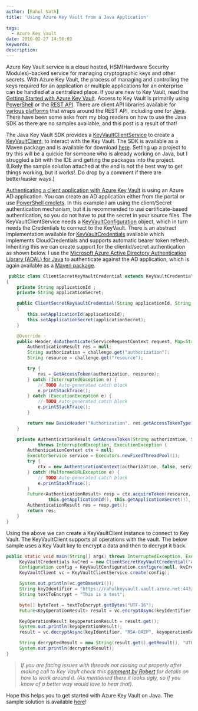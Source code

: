 ```yaml
---
author: [Rahul Nath]
title: 'Using Azure Key Vault from a Java Application'
  
tags:
  - Azure Key Vault
date: 2016-02-27 14:56:03
keywords:
description:
---
```


Azure Key Vault service is a cloud hosted, HSM(Hardware Security Modules)-backed service for managing cryptographic keys and other secrets. With Azure Key Vault, the process of managing and controlling the keys required for an application or multiple applications for an enterprise can be handled at a centralized place. If you are new to Key Vault, read the [Getting Started with Azure Key Vault](http://www.rahulpnath.com/blog/getting-started-with-azure-key-vault/). Access to Key Vault is primarily using [PowerShell](https://msdn.microsoft.com/en-us/library/dn868052.aspx) or the [REST API](https://msdn.microsoft.com/en-us/library/azure/dn903609.aspx). There are client API libraries available for [various platforms](https://github.com/Azure) that wraps around the REST API, including one for [Java](https://github.com/Azure/azure-sdk-for-java/tree/master/azure-keyvault). There have been some asks from my blog readers on how to use the Java SDK as there are no samples available, and this post is a result of that!

The Java Key Vault SDK provides a [KeyVaultClientService](https://github.com/Azure/azure-sdk-for-java/blob/8bd59520544cf7471f8b3c2e3f9e577e68ff2852/services/keyvault/azure-keyvault/src/main/java/com/microsoft/azure/keyvault/KeyVaultClientService.java) to create a [KeyVaultClient](https://github.com/Azure/azure-sdk-for-java/blob/8bd59520544cf7471f8b3c2e3f9e577e68ff2852/services/keyvault/azure-keyvault/src/main/java/com/microsoft/azure/keyvault/KeyVaultInternalClientImpl.java), to interact with the Key Vault. The SDK is available as a Maven package and is available for download [here](http://search.maven.org/#search%7Cga%7C1%7Ckeyvault). Setting up a project to try this will be a quickie for someone who is already working on Java, but I struggled a bit with the IDE and getting the packages into the project. (Likely the sample solution attached at the end is not the best way to get things working, but it works!. Do drop by a comment if there are better/easier ways.)

[Authenticating a client application with Azure Key Vault](http://www.rahulpnath.com/blog/authenticating-a-client-application-with-azure-key-vault/) is using an Azure AD application. You can create an AD application either from the portal or use [PowerShell cmdlets](http://www.rahulpnath.com/blog/how-the-deprecation-of-switch-azuremode-affects-azure-key-vault/). In this example I am using the client/Secret authentication mechanism, but it is recommended to use certificate-based authentication, so you do not have to put the secret in your source files. The KeyVaultClientService needs a [KeyVaultConfiguration](https://github.com/Azure/azure-sdk-for-java/blob/8bd59520544cf7471f8b3c2e3f9e577e68ff2852/services/keyvault/azure-keyvault/src/main/java/com/microsoft/azure/keyvault/KeyVaultConfiguration.java) object, which in turn needs the Credentials to connect to the KeyVault. There is an abstract implementation available for [KeyVaultCredentials](https://github.com/Azure/azure-sdk-for-java/blob/8bd59520544cf7471f8b3c2e3f9e577e68ff2852/services/keyvault/azure-keyvault/src/main/java/com/microsoft/azure/keyvault/authentication/KeyVaultCredentials.java) available which implements CloudCredentials and supports automatic bearer token refresh. Inheriting this we can create support for the clientid/secret authentication as shown below. I use the [Microsoft Azure Active Directory Authentication Library (ADAL) for Java](https://github.com/AzureAD/azure-activedirectory-library-for-java) to authenticate against the AD application, which is again available as a [Maven package](http://search.maven.org/#search%7Cga%7C1%7Cg%3A%22com.microsoft.aad%22).

```java
 public class ClientSecretKeyVaultCredential extends KeyVaultCredentials
{
	private String applicationId ;
	private String applicationSecret;

	public ClientSecretKeyVaultCredential(String applicationId, String applicationSecret)
	{
		this.setApplicationId(applicationId);
		this.setApplicationSecret(applicationSecret);
	}

	@Override
	public Header doAuthenticate(ServiceRequestContext request, Map<String, String> challenge) {
		AuthenticationResult res = null;
		String authorization = challenge.get("authorization");
		String resource = challenge.get("resource");

		try {
			res = GetAccessToken(authorization, resource);
		} catch (InterruptedException e) {
			// TODO Auto-generated catch block
			e.printStackTrace();
		} catch (ExecutionException e) {
			// TODO Auto-generated catch block
			e.printStackTrace();
		}

		return new BasicHeader("Authorization", res.getAccessTokenType() + " " + res.getAccessToken());
	}

	private AuthenticationResult GetAccessToken(String authorization, String resource)
			throws InterruptedException, ExecutionException {
		AuthenticationContext ctx = null;
		ExecutorService service = Executors.newFixedThreadPool(1);
		try {
			ctx = new AuthenticationContext(authorization, false, service);
		} catch (MalformedURLException e) {
			// TODO Auto-generated catch block
			e.printStackTrace();
		}
		Future<AuthenticationResult> resp = ctx.acquireToken(resource, new ClientCredential(
				this.getApplicationId(), this.getApplicationSecret()), null);
		AuthenticationResult res = resp.get();
		return res;
	}
}

```

Using the above we can create a KeyVaultClient instance to connect to Key Vault. The KeyVaultClient supports all operations with the vault. The below sample uses a Key Vault key to encrypt a data and then to decrypt it back.

```java
public static void main(String[] args) throws InterruptedException, ExecutionException, URISyntaxException, UnsupportedEncodingException {
     KeyVaultCredentials kvCred = new ClientSecretKeyVaultCredential("AD Application ID", "AD Application Secret");
     Configuration config = KeyVaultConfiguration.configure(null, kvCred);
     KeyVaultClient vc = KeyVaultClientService.create(config);

     System.out.println(vc.getBaseUri());
     String keyIdentifier = "https://rahulkeyvault.vault.azure.net:443/keys/NewKey";
     String textToEncrypt = "This is a test";

     byte[] byteText = textToEncrypt.getBytes("UTF-16");
     Future<KeyOperationResult> result = vc.encryptAsync(keyIdentifier, JsonWebKeyEncryptionAlgorithm.RSAOAEP, byteText);

     KeyOperationResult keyoperationResult = result.get();
     System.out.println(keyoperationResult);
     result = vc.decryptAsync(keyIdentifier, "RSA-OAEP", keyoperationResult.getResult());

     String decryptedResult = new String(result.get().getResult(), "UTF-16");
     System.out.println(decryptedResult);
}
```

> _If you are facing issues with threads not closing out properly after making call to Key Vault check this [comment by Robert](http://www.rahulpnath.com/blog/using-azure-key-vault-from-a-java-application/#comment-2693376641) for details on how to work around it. (As mentioned there it looks ugly, so if you know of a better way would love to hear that)._

Hope this helps you to get started with Azure Key Vault on Java. The sample solution is available [here](https://github.com/rahulpnath/Blog/tree/master/AzureKeyVaultUsingJavaClient)!
